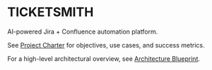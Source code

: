 # TICKETSMITH

AI-powered Jira + Confluence automation platform.

See [Project Charter](PROJECT_CHARTER.md) for objectives, use cases, and success metrics.

For a high-level architectural overview, see [Architecture Blueprint](docs/ARCHITECTURE_BLUEPRINT.md).
